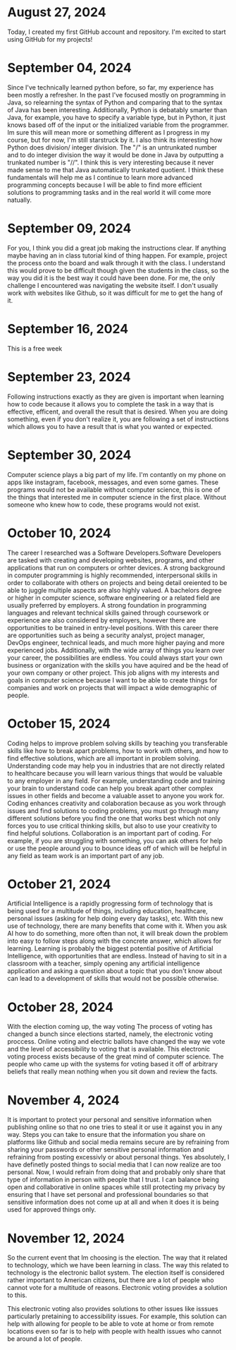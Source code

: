 # August 27, 2024
Today, I created my first GitHub account and repository. I'm excited to start using GitHub for my projects!

# September 04, 2024
Since I've technically learned python before, so far, my experience has been mostly a refresher. In the past I've focused mostly on programming in Java, so relearning the syntax of Python and comparing that to the syntax of Java has been interesting. Additionally, Python is debatably smarter than Java, for example, you  have to specify a variable type, but in Python, it just knows based off of the input or the initialized variable from the programmer. Im sure this will mean more or something different as I progress in my course, but for now, I'm still starstruck by it. I also think its interesting how Python does division/ integer division. The "/" is an untrunkated number and to do integer division the way it would be done in Java by outputting a trunkated number is "//". I think this is very interesting because it never made sense to me that Java automatically trunkated quotient. I think these fundamentals will help me as I continue to learn more advanced programming concepts because I will be able to find more efficient solutions to programming tasks and in the real world it will come more natually. 

# September 09, 2024
For you, I think you did a great job making the instructions clear. If anything maybe having an in class tutorial kind of thing happen. For example, project the process onto the board and walk through it with the class. I understand this would prove to be difficult though given the students in the class, so the way you did it is the best way it could have been done. For me, the only challenge I encountered was navigating the website itself. I don't usually work with websites like Github, so it was difficult for me to get the hang of it. 

# September 16, 2024
This is a free week

# September 23, 2024
Following instructions exactly as they are given is important when learning how to code because it allows you to complete the task in a way that is effective, efficent, and overall the result that is desired. When you are doing something, even if you don't realize it, you are following a set of instructions which allows you to have a result that is what you wanted or expected. 

# September 30, 2024
Computer science plays a big part of my life. I'm contantly on my phone on apps like instagram, facebook, messages, and even some games. These programs would not be available without computer science, this is one of the things that interested me in computer science in the first place. Without someone who knew how to code, these programs would not exist. 

# October 10, 2024
The career I researched was a Software Developers.Software Developers are tasked with creating and developing websites, programs, and other applications that run on computers or orhter devices. A strong background in computer programming is highly recommended, interpersonal skills in order to collaborate with others on projects and being detail oreiented to be able to juggle multiple aspects are also highly valued. A bachelors degree or higher in computer science, software engineering or a related field are usually preferred by employers. A strong foundation in programming languages and relevant technical skills gained through coursework or experience are also considered by employers, however there are opportunities to be trained in entry-level positions. With this career there are opportunities such as being a security analyst, project manager, DevOps engineer, technical leads, and much more higher paying and more experienced jobs. Additionally, with the wide array of things you learn over your career, the possibilities are endless. You could always start your own business or organization with the skills you have aquired and be the head of your own company or other project. This job aligns with my interests and goals in computer science because I want to be able to create things for companies and work on projects that will impact a wide demographic of people. 

# October 15, 2024
Coding helps to improve problem solving skills by teaching you transferable skills like how to break apart problems, how to work with others, and how to find effective solutions, which are all important in problem solving. Understanding code may help you in industries that are not directly related to healthcare because you will learn various things that would be valuable to any employer in any field. For example, understanding code and training your brain to understand code can help you break apart other complex issues in other fields and become a valuable asset to anyone you work for. Coding enhances creativity and colaboration because as you work through issues and find solutions to coding problems, you must go through many different solutions before you find the one that works best which not only forces you to use critical thinking skills, but also to use your creativity to find helpful solutions. Collaboration is an important part of coding. For example, if you are struggling with something, you can ask others for help or use the people around you to bounce ideas off of which will be helpful in any field as team work is an important part of any job. 

# October 21, 2024
Artificial Intelligence is a rapidly progressing form of technology that is being used for a multitude of things, including education, healthcare, personal issues (asking for help doing every day tasks), etc. With this new use of technology, there are many benefits that come with it. When you ask AI how to do something, more often than not, it will break down the problem into easy to follow steps along with the concrete answer, which allows for learning. Learning is probably the biggest potential positive of Artificial Intelligence, with opportunities that are endless. Instead of having to sit in a classroom with a teacher, simply opening any artificial intelligence application and asking a question about a topic that you don't know about can lead to a development of skills that would not be possible otherwise. 

# October 28, 2024
With the election coming up, the way voting
The process of voting has changed a bunch since elections started, namely, the electronic voting proccess. Online voting and electric ballots have changed the way we vote and the level of accessibility to voting that is available. This electronic voting process exists because of the great mind of computer science. The people who came up with the systems for voting based it off of arbitrary beliefs that really mean nothing when you sit down and review the facts. 

# November 4, 2024
It is important to protect your personal and sensitive information when publishing online so that no one tries to steal it or use it against you in any way. Steps you can take to ensure that the information you share on platforms like Github and social media remains secure are by refraining from sharing your passwords or other sensitive personal information and refraining from posting excessivly or about personal things. Yes absolutely, I have definetly posted things to social media that I can now realize are too personal. Now, I would refrain from doing that and probably only share that type of information in person with people that I trust. I can balance being open and collaborative in online spaces while still protecting my privacy by ensuring that I have set personal and professional boundaries so that sensitive information does not come up at all and when it does it is being used for approved things only. 

# November 12, 2024
So the current event that Im choosing is the election. The way that it related to technology, which we have been learning in class. The way this related to technology is the electronic ballot system. The election itself is considered rather important to American citizens, but there are a lot of people who cannot vote for a multitude of reasons. Electronic voting provides a solution to this. 

This electronic voting also provides solutions to other issues like isssues particularly pretaining to accessibility issues. For example, this solution can help with allowing for people to be able to vote at home or from remote locations even so far is to help with people with health issues who cannot be around a lot of people.



